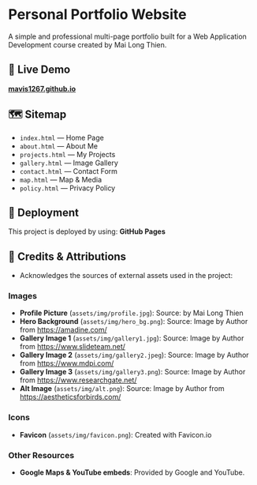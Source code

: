 # Personal Portfolio Website

A simple and professional multi-page portfolio built for a Web Application Development course created by Mai Long Thien.

## 🚀 Live Demo

**[mavis1267.github.io](https://mavis1267.github.io/)**

## 🗺️ Sitemap

- `index.html` — Home Page
- `about.html` — About Me
- `projects.html` — My Projects
- `gallery.html` — Image Gallery
- `contact.html` — Contact Form
- `map.html` — Map & Media
- `policy.html` — Privacy Policy

## 🚀 Deployment

This project is deployed by using: **GitHub Pages**

## 🎨 Credits & Attributions

- Acknowledges the sources of external assets used in the project:

### Images

- **Profile Picture** (`assets/img/profile.jpg`): Source: by Mai Long Thien
- **Hero Background** (`assets/img/hero_bg.png`): Source: Image by Author from https://amadine.com/
- **Gallery Image 1** (`assets/img/gallery1.jpg`): Source: Image by Author from https://www.slideteam.net/
- **Gallery Image 2** (`assets/img/gallery2.jpeg`): Source: Image by Author from https://www.mdpi.com/
- **Gallery Image 3** (`assets/img/gallery3.png`): Source: Image by Author from https://www.researchgate.net/
- **Alt Image** (`assets/img/alt.png`): Source: Image by Author from https://aestheticsforbirds.com/

### Icons

- **Favicon** (`assets/img/favicon.png`): Created with Favicon.io

### Other Resources

- **Google Maps & YouTube embeds**: Provided by Google and YouTube.
